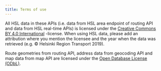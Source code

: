 ```yaml
---
title: Terms of use
---
```


All HSL data in these APIs (i.e. data from HSL area endpoint of routing API and data from HSL real-time APIs) is licensed under the [Creative Commons BY 4.0 International](https://creativecommons.org/licenses/by/4.0/) -license. When using HSL data, please add an attribution where you mention the licensee and the year when the data was retrieved (e.g. © Helsinki Region Transport 2019).

Route geometries from routing API, address data from geocoding API and map data from map API are licensed under the [Open Database License (ODbL)](https://opendatacommons.org/licenses/odbl/index.html).
